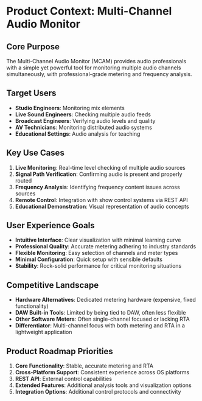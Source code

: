 # Product Context: Multi-Channel Audio Monitor

## Core Purpose
The Multi-Channel Audio Monitor (MCAM) provides audio professionals with a simple yet powerful tool for monitoring multiple audio channels simultaneously, with professional-grade metering and frequency analysis.

## Target Users
- **Studio Engineers**: Monitoring mix elements
- **Live Sound Engineers**: Checking multiple audio feeds
- **Broadcast Engineers**: Verifying audio levels and quality
- **AV Technicians**: Monitoring distributed audio systems
- **Educational Settings**: Audio analysis for teaching

## Key Use Cases
1. **Live Monitoring**: Real-time level checking of multiple audio sources
2. **Signal Path Verification**: Confirming audio is present and properly routed
3. **Frequency Analysis**: Identifying frequency content issues across sources
4. **Remote Control**: Integration with show control systems via REST API
5. **Educational Demonstration**: Visual representation of audio concepts

## User Experience Goals
- **Intuitive Interface**: Clear visualization with minimal learning curve
- **Professional Quality**: Accurate metering adhering to industry standards
- **Flexible Monitoring**: Easy selection of channels and meter types
- **Minimal Configuration**: Quick setup with sensible defaults
- **Stability**: Rock-solid performance for critical monitoring situations

## Competitive Landscape
- **Hardware Alternatives**: Dedicated metering hardware (expensive, fixed functionality)
- **DAW Built-in Tools**: Limited by being tied to DAW, often less flexible
- **Other Software Meters**: Often single-channel focused or lacking RTA
- **Differentiator**: Multi-channel focus with both metering and RTA in a lightweight application

## Product Roadmap Priorities
1. **Core Functionality**: Stable, accurate metering and RTA
2. **Cross-Platform Support**: Consistent experience across OS platforms
3. **REST API**: External control capabilities
4. **Extended Features**: Additional analysis tools and visualization options
5. **Integration Options**: Additional control protocols and connectivity 